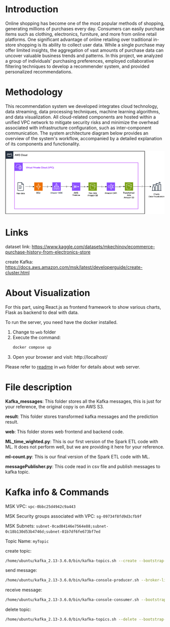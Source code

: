 # Introduction
Online shopping has become one of the most popular methods of shopping, generating millions
of purchases every day. Consumers can easily purchase items such as clothing, electronics,
furniture, and more from online retail platforms. One significant advantage of online retailing
over traditional in-store shopping is its ability to collect user data. While a single purchase may
offer limited insights, the aggregation of vast amounts of purchase data can uncover valuable
business trends and patterns. In this project, we analyzed a group of individuals' purchasing
preferences, employed collaborative filtering techniques to develop a recommender system, and
provided personalized recommendations.

# Methodology

This recommendation system we developed integrates cloud technology, data
streaming, data processing techniques, machine learning algorithms, and data visualization. All
cloud-related components are hosted within a unified VPC network to mitigate security risks and
minimize the overhead associated with infrastructure configuration, such as inter-component
communication. The system architecture diagram below provides an overview of the system's
workflow, accompanied by a detailed explanation of its components and functionality.


![Alt text](/structure.png?raw=true "Optional Title")

# Links

dataset link: https://www.kaggle.com/datasets/mkechinov/ecommerce-purchase-history-from-electronics-store

create Kafka: https://docs.aws.amazon.com/msk/latest/developerguide/create-cluster.html

# About Visualization
For this part, using React.js as frontend framework to show various charts, Flask as backend to deal with data.

To run the server, you need have the docker installed.

1. Change to `web` folder
2. Execute the command:
    ```bash
    docker compose up
    ```
3. Open your browser and visit: http://localhost/

Please refer to [readme](web/README.md) in `web` folder for details about web server.

# File description
**Kafka_messages**: This folder stores all the Kafka messages, this is just for your reference, the original copy is on AWS S3.

**result**: This folder stores transformed kafka messages and the prediction result.

**web**: This folder stores web frontend and backend code.

**ML_time_wighted.py**: This is our first version of the Spark ETL code with ML. It does not perform well, but we are providing it here for your reference.

**ml-count.py**: This is our final version of the Spark ETL code with ML. 

**messagePublisher.py**: This code read in csv file and publish messages to kafka topic.


# Kafka info & Commands

MSK VPC: `vpc-0bbc25d4942c9a443`

MSK Security groups associated with VPC: `sg-09734f8fd9d3cfb9f`

MSK Subnets: `subnet-0cad84146e7564e88;subnet-0c18b130d53b4746d;subnet-01b7df6fe673bf7ed`

Topic Name: `myTopic`

create topic:
```bash
/home/ubuntu/kafka_2.13-3.6.0/bin/kafka-topics.sh --create --bootstrap-server boot-kic5gwhr.c2.kafka-serverless.us-east-1.amazonaws.com:9098 --command-config /home/ubuntu/kafka_2.13-3.6.0/bin/client.properties --replication-factor 3 --partitions 1 --topic mytopic
```
send message:
```bash
/home/ubuntu/kafka_2.13-3.6.0/bin/kafka-console-producer.sh --broker-list boot-kic5gwhr.c2.kafka-serverless.us-east-1.amazonaws.com:9098 --producer.config /home/ubuntu/kafka_2.13-3.6.0/bin/client.properties --topic myTopic
```
receive message:
```bash
/home/ubuntu/kafka_2.13-3.6.0/bin/kafka-console-consumer.sh --bootstrap-server boot-kic5gwhr.c2.kafka-serverless.us-east-1.amazonaws.com:9098 --consumer.config /home/ubuntu/kafka_2.13-3.6.0/bin/client.properties --topic mytopic
```
delete topic:
```bash
/home/ubuntu/kafka_2.13-3.6.0/bin/kafka-topics.sh --delete --bootstrap-server boot-kic5gwhr.c2.kafka-serverless.us-east-1.amazonaws.com:9098 --topic mytopic
```

